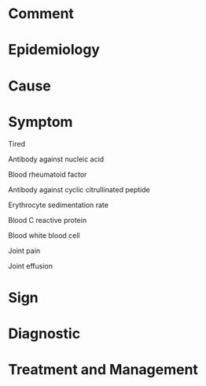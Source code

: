 # Comment

# Epidemiology

# Cause

# Symptom

Tired

Antibody against nucleic acid

Blood rheumatoid factor

Antibody against cyclic citrullinated peptide

Erythrocyte sedimentation rate

Blood C reactive protein

Blood white blood cell

Joint pain

Joint effusion

# Sign

# Diagnostic

# Treatment and Management
